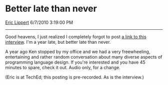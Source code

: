 # Better late than never

[Eric Lippert](https://social.msdn.microsoft.com/profile/Eric%20Lippert) 6/7/2010 3:19:00 PM

-----

Good heavens, I just realized I completely forgot to post [a link to this interview](http://www.code-magazine.com/codecast/index.aspx?messageid=6c436b38-2e9b-4f1a-9e6a-71a97c782d5f). I'm a year late, but better late than never.

A year ago Ken stopped by my office and we had a very freewheeling, entertaining and rather random conversation about many diverse aspects of programming language design. If you're interested and you have 45 minutes to spare, check it out. Audio only, for a change.

(Eric is at TechEd; this posting is pre-recorded. As is the interview.)

